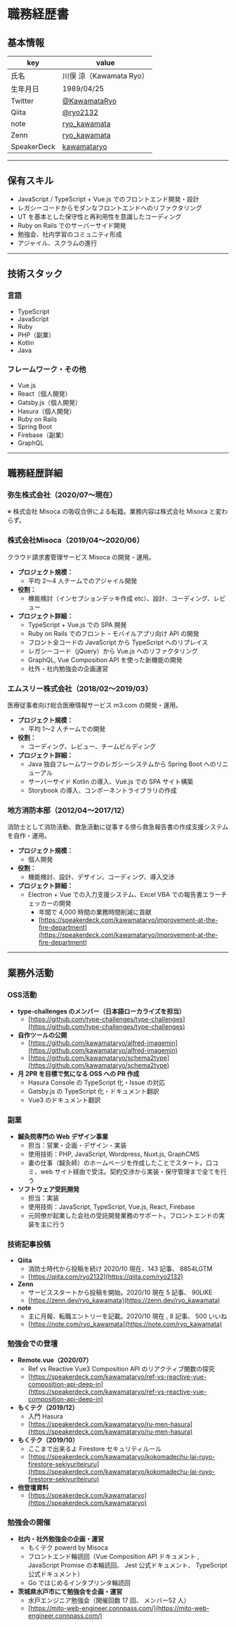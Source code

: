 # 職務経歴書

## 基本情報

|key|value|
|---|---|
|氏名|川俣 涼（Kawamata Ryo）|
|生年月日|1989/04/25|
|Twitter|[@KawamataRyo](https://twitter.com/KawamataRyo)|
|Qiita|[@ryo2132](https://qiita.com/ryo2132)|
|note|[ryo_kawamata](https://note.com/ryo_kawamata)|
|Zenn|[ryo_kawamata](https://zenn.dev/ryo_kawamata)|
|SpeakerDeck|[kawamataryo](https://speakerdeck.com/kawamataryo)|

---

## 保有スキル

- JavaScript / TypeScript + Vue.js でのフロントエンド開発・設計
- レガシーコードからモダンなフロントエンドへのリファクタリング
- UT を基本とした保守性と再利用性を意識したコーディング
- Ruby on Rails でのサーバーサイド開発
- 勉強会、社内学習のコミュニティ形成
- アジャイル、スクラムの進行

---

## 技術スタック

### 言語

- TypeScript
- JavaScript
- Ruby
- PHP（副業）
- Kotlin
- Java

### フレームワーク・その他

- Vue.js
- React（個人開発）
- Gatsby.js（個人開発）
- Hasura（個人開発）
- Ruby on Rails
- Spring Boot
- Firebase（副業）
- GraphQL

---

## 職務経歴詳細

### 弥生株式会社（2020/07〜現在）

※ 株式会社 Misoca の吸収合併による転籍。業務内容は株式会社 Misoca と変わらず。

### 株式会社Misoca（2019/04〜2020/06）

クラウド請求書管理サービス Misoca の開発・運用。
- **プロジェクト規模：**
    - 平均 2〜4 人チームでのアジャイル開発
- **役割：**
    - 機能検討（インセプションデッキ作成 etc）、設計、コーディング、レビュー
- **プロジェクト詳細：**
    - TypeScript + Vue.js での SPA 開発
    - Ruby on Rails でのフロント・モバイルアプリ向け API の開発
    - フロント全コードの JavaScript から TypeScript へのリプレイス
    - レガシーコード（jQuery）から Vue.js へのリファクタリング
    - GraphQL, Vue Composition API を使った新機能の開発
    - 社外・社内勉強会の企画運営

### エムスリー株式会社（2018/02〜2019/03）

医療従事者向け総合医療情報サービス m3.com の開発・運用。
- **プロジェクト規模：**
    - 平均 1〜2 人チームでの開発
- **役割：**
    - コーディング、レビュー、チームビルディング
- **プロジェクト詳細：**
    - Java 独自フレームワークのレガシーシステムから Spring Boot へのリニューアル
    - サーバーサイド Kotlin の導入、Vue.js での SPA サイト構築
    - Storybook の導入、コンポーネントライブラリの作成

### 地方消防本部（2012/04〜2017/12）

消防士として消防活動、救急活動に従事する傍ら救急報告書の作成支援システムを自作・運用。
- **プロジェクト規模：**
    - 個人開発
- **役割：**
    - 機能検討、設計、デザイン、コーディング、導入交渉
- **プロジェクト詳細：**
    - Electron + Vue での入力支援システム、Excel VBA での報告書エラーチェッカーの開発
        - 年間で 4,000 時間の業務時間削減に貢献
        - [https://speakerdeck.com/kawamataryo/improvement-at-the-fire-department](https://speakerdeck.com/kawamataryo/improvement-at-the-fire-department)


---

## 業務外活動

### OSS活動

- **type-challenges のメンバー（日本語ローカライズを担当）**
    - [https://github.com/type-challenges/type-challenges](https://github.com/type-challenges/type-challenges)
- **自作ツールの公開**
    - [https://github.com/kawamataryo/alfred-imagemin](https://github.com/kawamataryo/alfred-imagemin)
    - [https://github.com/kawamataryo/schema2type](https://github.com/kawamataryo/schema2type)
- **月 2PR を目標で気になる OSS への PR 作成**
    - Hasura Console の TypeScript 化・Issue の対応
    - Gatsby.js の TypeScript 化・ドキュメント翻訳
    - Vue3 のドキュメント翻訳

### 副業

- **鍼灸院専門の Web デザイン事業**
    - 担当：営業・企画・デザイン・実装
    - 使用技術：PHP, JavaScript, Wordpress, Nuxt.js, GraphCMS
    - 妻の仕事（鍼灸師）のホームページを作成したことでスタート。口コミ、web サイト経由で受注。契約交渉から実装・保守管理まで全てを行う
- **ソフトウェア受託開発**
    - 担当：実装
    - 使用技術：JavaScript, TypeScript, Vue.js, React, Firebase
    - 元同僚が起業した会社の受託開発業務のサポート。フロントエンドの実装を主に行う

### 技術記事投稿

- **Qiita**
    - 消防士時代から投稿を続け 2020/10 現在、143 記事、 8854LGTM
    - [https://qiita.com/ryo2132](https://qiita.com/ryo2132)
- **Zenn**
    - サービススタートから投稿を開始。2020/10 現在 5 記事、 90LIKE
    - [https://zenn.dev/ryo_kawamata](https://zenn.dev/ryo_kawamata)
- **note**
    - 主に月報、転職エントリーを記載。2020/10 現在 , 8 記事、 500 いいね
    - [https://note.com/ryo_kawamata](https://note.com/ryo_kawamata)

### 勉強会での登壇

- **Remote.vue（2020/07）**
    - Ref vs Reactive Vue3 Composition API のリアクティブ関数の探究
    - [https://speakerdeck.com/kawamataryo/ref-vs-reactive-vue-composition-api-deep-in](https://speakerdeck.com/kawamataryo/ref-vs-reactive-vue-composition-api-deep-in)
- **もくテク（2019/12）**
    - 入門 Hasura
    - [https://speakerdeck.com/kawamataryo/ru-men-hasura](https://speakerdeck.com/kawamataryo/ru-men-hasura)
- **もくテク（2019/10）**
    - ここまで出来るよ Firestore セキュリティルール
    - [https://speakerdeck.com/kawamataryo/kokomadechu-lai-ruyo-firestore-sekiyuriteiruru](https://speakerdeck.com/kawamataryo/kokomadechu-lai-ruyo-firestore-sekiyuriteiruru)
- **他登壇資料**
    - [https://speakerdeck.com/kawamataryo](https://speakerdeck.com/kawamataryo)

### 勉強会の開催

- **社内・社外勉強会の企画・運営**
    - もくテク powerd by Misoca
    - フロントエンド輪読回（Vue Composition API ドキュメント , JavaScript Promise の本輪読回、 Jest 公式ドキュメント、 TypeScript 公式ドキュメント）
    - Go ではじめるインタプリンタ輪読回
- **茨城県水戸市にて勉強会を企画・運営**
    - 水戸エンジニア勉強会（開催回数 17 回、 メンバー52 人）
    - [https://mito-web-engineer.connpass.com/](https://mito-web-engineer.connpass.com/)
